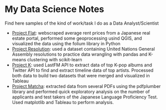 # My Data Science Notes
Find here samples of the kind of work/task I do as a Data Analyst/Scientist

- [Project Flat](PJ_Flat): webscraped average rent prices from a Japanese real estate portal, performed some geoprocessing usind QGIS, and visualized the data using the folium library in Python   
- [Project Resolution](PJ_Resolution): used a dataset containing United Nations General Assembly resolutions to practice data wrangling with pandas and K-means clustering with scikit-learn
- [Project K](PJ_K): used LastFM API to extract data of top K-pop albums and Twitter API to find and extract timeline data of top artists. Processed both data to build two datasets that were merged and visualized in Tableau  
- [Project Matcha](PJ_Matcha): extracted data from several PDFs using the pdfplumber library and performed quick exploratory analysis on the number of applicants and test takers of the Japanese Language Proficiency Test. Used matplotlib and Tableau to perform analysis. 

